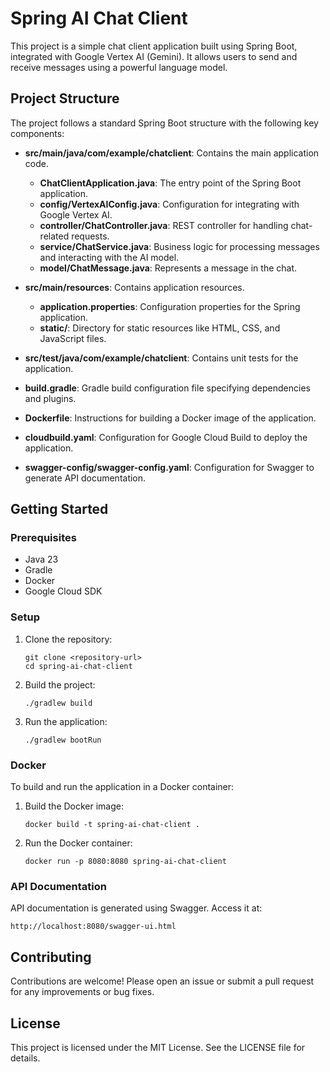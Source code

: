 # Spring AI Chat Client

This project is a simple chat client application built using Spring Boot, integrated with Google Vertex AI (Gemini). It allows users to send and receive messages using a powerful language model.

## Project Structure

The project follows a standard Spring Boot structure with the following key components:

- **src/main/java/com/example/chatclient**: Contains the main application code.
  - **ChatClientApplication.java**: The entry point of the Spring Boot application.
  - **config/VertexAIConfig.java**: Configuration for integrating with Google Vertex AI.
  - **controller/ChatController.java**: REST controller for handling chat-related requests.
  - **service/ChatService.java**: Business logic for processing messages and interacting with the AI model.
  - **model/ChatMessage.java**: Represents a message in the chat.

- **src/main/resources**: Contains application resources.
  - **application.properties**: Configuration properties for the Spring application.
  - **static/**: Directory for static resources like HTML, CSS, and JavaScript files.

- **src/test/java/com/example/chatclient**: Contains unit tests for the application.

- **build.gradle**: Gradle build configuration file specifying dependencies and plugins.

- **Dockerfile**: Instructions for building a Docker image of the application.

- **cloudbuild.yaml**: Configuration for Google Cloud Build to deploy the application.

- **swagger-config/swagger-config.yaml**: Configuration for Swagger to generate API documentation.

## Getting Started

### Prerequisites

- Java 23
- Gradle
- Docker
- Google Cloud SDK

### Setup

1. Clone the repository:
   ```
   git clone <repository-url>
   cd spring-ai-chat-client
   ```

2. Build the project:
   ```
   ./gradlew build
   ```

3. Run the application:
   ```
   ./gradlew bootRun
   ```

### Docker

To build and run the application in a Docker container:

1. Build the Docker image:
   ```
   docker build -t spring-ai-chat-client .
   ```

2. Run the Docker container:
   ```
   docker run -p 8080:8080 spring-ai-chat-client
   ```

### API Documentation

API documentation is generated using Swagger. Access it at:
```
http://localhost:8080/swagger-ui.html
```

## Contributing

Contributions are welcome! Please open an issue or submit a pull request for any improvements or bug fixes.

## License

This project is licensed under the MIT License. See the LICENSE file for details.